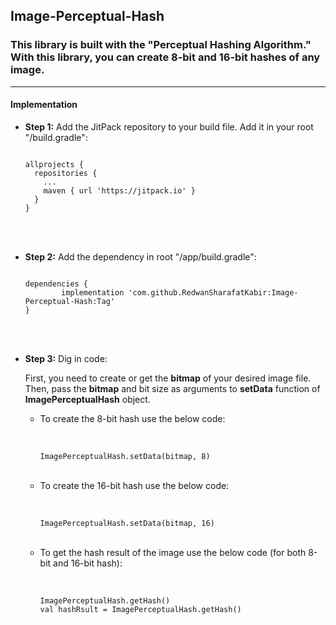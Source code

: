 ## Image-Perceptual-Hash

### This library is built with the "Perceptual Hashing Algorithm." With this library, you can create 8-bit and 16-bit hashes of any image.
- - - -
#### Implementation

* <b>Step 1:</b> Add the JitPack repository to your build file. Add it in your root "/build.gradle":<br>

  ```
  
  allprojects {
    repositories {
      ...
      maven { url 'https://jitpack.io' }
    }
  }
  
  ```
<br><br>
* <b>Step 2:</b> Add the dependency in root "/app/build.gradle":<br>
  ```
  
  dependencies {
          implementation 'com.github.RedwanSharafatKabir:Image-Perceptual-Hash:Tag'
  }
  
  ```
<br><br>
* <b>Step 3:</b> Dig in code:

  First, you need to create or get the <b>bitmap</b> of your desired image file.
  Then, pass the <b>bitmap</b> and bit size as arguments to <b>setData</b> function of <b>ImagePerceptualHash</b> object.
  
  * To create the 8-bit hash use the below code:<br><br>
    ```

    ImagePerceptualHash.setData(bitmap, 8)
    
    ```
  <br>
  
  * To create the 16-bit hash use the below code:<br><br>
    ```

    ImagePerceptualHash.setData(bitmap, 16)

    ```
  <br>
  
  * To get the hash result of the image use the below code (for both 8-bit and 16-bit hash):<br><br>
    ```

    ImagePerceptualHash.getHash()
    val hashRsult = ImagePerceptualHash.getHash()

    ```
    
